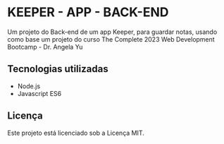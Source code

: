 # KEEPER - APP - BACK-END

Um projeto do Back-end de um app Keeper, para guardar notas, usando como base um projeto do curso The Complete 2023 Web Development Bootcamp - Dr. Angela Yu

## Tecnologias utilizadas

- Node.js
- Javascript ES6

## Licença
Este projeto está licenciado sob a Licença MIT.
